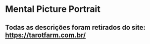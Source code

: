 # Mental Picture Portrait

## Todas as descrições foram retirados do site: https://tarotfarm.com.br/
